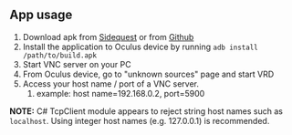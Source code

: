 ## App usage

1. Download apk from <a href="https://sidequestvr.com/app/1123/vrd" >Sidequest</a> or from <a href="https://github.com/jwechrs/virtual-rd/releases">Github</a>
2. Install the application to Oculus device by running `adb install /path/to/build.apk`
3. Start VNC server on your PC
4. From Oculus device, go to "unknown sources" page and start VRD
5. Access your host name / port of a VNC server.
   1. example: host name=192.168.0.2, port=5900

**NOTE:** C# TcpClient module appears to reject string host names such as `localhost`. Using integer host names (e.g. 127.0.0.1) is recommended.

